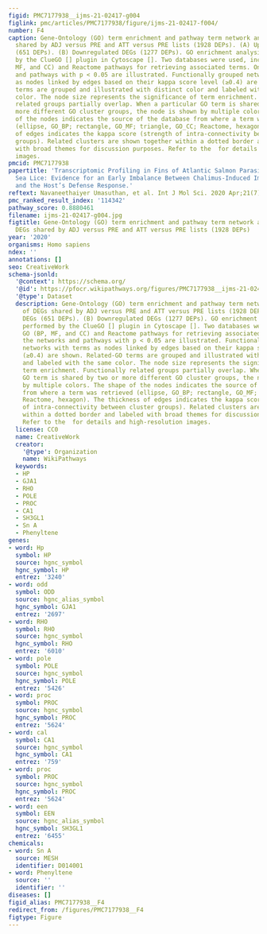 ```yaml
---
figid: PMC7177938__ijms-21-02417-g004
figlink: pmc/articles/PMC7177938/figure/ijms-21-02417-f004/
number: F4
caption: Gene-Ontology (GO) term enrichment and pathway term network analysis of DEGs
  shared by ADJ versus PRE and ATT versus PRE lists (1928 DEPs). (A) Upregulated DEGs
  (651 DEPs). (B) Downregulated DEGs (1277 DEPs). GO enrichment analysis was performed
  by the ClueGO [] plugin in Cytoscape []. Two databases were used, including GO (BP,
  MF, and CC) and Reactome pathways for retrieving associated terms. Only the networks
  and pathways with p < 0.05 are illustrated. Functionally grouped networks with terms
  as nodes linked by edges based on their kappa score level (≥0.4) are shown. Related-GO
  terms are grouped and illustrated with distinct color and labeled with the same
  color. The node size represents the significance of term enrichment. Functionally
  related groups partially overlap. When a particular GO term is shared by two or
  more different GO cluster groups, the node is shown by multiple colors. The shape
  of the nodes indicates the source of the database from where a term was retrieved
  (ellipse, GO_BP; rectangle, GO_MF; triangle, GO_CC; Reactome, hexagon). The thickness
  of edges indicates the kappa score (strength of intra-connectivity between cluster
  groups). Related clusters are shown together within a dotted border and labeled
  with broad themes for discussion purposes. Refer to the  for details and high-resolution
  images.
pmcid: PMC7177938
papertitle: 'Transcriptomic Profiling in Fins of Atlantic Salmon Parasitized with
  Sea Lice: Evidence for an Early Imbalance Between Chalimus-Induced Immunomodulation
  and the Host’s Defense Response.'
reftext: Navaneethaiyer Umasuthan, et al. Int J Mol Sci. 2020 Apr;21(7):2417.
pmc_ranked_result_index: '114342'
pathway_score: 0.8880461
filename: ijms-21-02417-g004.jpg
figtitle: Gene-Ontology (GO) term enrichment and pathway term network analysis of
  DEGs shared by ADJ versus PRE and ATT versus PRE lists (1928 DEPs)
year: '2020'
organisms: Homo sapiens
ndex: ''
annotations: []
seo: CreativeWork
schema-jsonld:
  '@context': https://schema.org/
  '@id': https://pfocr.wikipathways.org/figures/PMC7177938__ijms-21-02417-g004.html
  '@type': Dataset
  description: Gene-Ontology (GO) term enrichment and pathway term network analysis
    of DEGs shared by ADJ versus PRE and ATT versus PRE lists (1928 DEPs). (A) Upregulated
    DEGs (651 DEPs). (B) Downregulated DEGs (1277 DEPs). GO enrichment analysis was
    performed by the ClueGO [] plugin in Cytoscape []. Two databases were used, including
    GO (BP, MF, and CC) and Reactome pathways for retrieving associated terms. Only
    the networks and pathways with p < 0.05 are illustrated. Functionally grouped
    networks with terms as nodes linked by edges based on their kappa score level
    (≥0.4) are shown. Related-GO terms are grouped and illustrated with distinct color
    and labeled with the same color. The node size represents the significance of
    term enrichment. Functionally related groups partially overlap. When a particular
    GO term is shared by two or more different GO cluster groups, the node is shown
    by multiple colors. The shape of the nodes indicates the source of the database
    from where a term was retrieved (ellipse, GO_BP; rectangle, GO_MF; triangle, GO_CC;
    Reactome, hexagon). The thickness of edges indicates the kappa score (strength
    of intra-connectivity between cluster groups). Related clusters are shown together
    within a dotted border and labeled with broad themes for discussion purposes.
    Refer to the  for details and high-resolution images.
  license: CC0
  name: CreativeWork
  creator:
    '@type': Organization
    name: WikiPathways
  keywords:
  - HP
  - GJA1
  - RHO
  - POLE
  - PROC
  - CA1
  - SH3GL1
  - Sn A
  - Phenyltene
genes:
- word: Hp
  symbol: HP
  source: hgnc_symbol
  hgnc_symbol: HP
  entrez: '3240'
- word: odd
  symbol: ODD
  source: hgnc_alias_symbol
  hgnc_symbol: GJA1
  entrez: '2697'
- word: RHO
  symbol: RHO
  source: hgnc_symbol
  hgnc_symbol: RHO
  entrez: '6010'
- word: pole
  symbol: POLE
  source: hgnc_symbol
  hgnc_symbol: POLE
  entrez: '5426'
- word: proc
  symbol: PROC
  source: hgnc_symbol
  hgnc_symbol: PROC
  entrez: '5624'
- word: cal
  symbol: CA1
  source: hgnc_symbol
  hgnc_symbol: CA1
  entrez: '759'
- word: proc
  symbol: PROC
  source: hgnc_symbol
  hgnc_symbol: PROC
  entrez: '5624'
- word: een
  symbol: EEN
  source: hgnc_alias_symbol
  hgnc_symbol: SH3GL1
  entrez: '6455'
chemicals:
- word: Sn A
  source: MESH
  identifier: D014001
- word: Phenyltene
  source: ''
  identifier: ''
diseases: []
figid_alias: PMC7177938__F4
redirect_from: /figures/PMC7177938__F4
figtype: Figure
---
```

